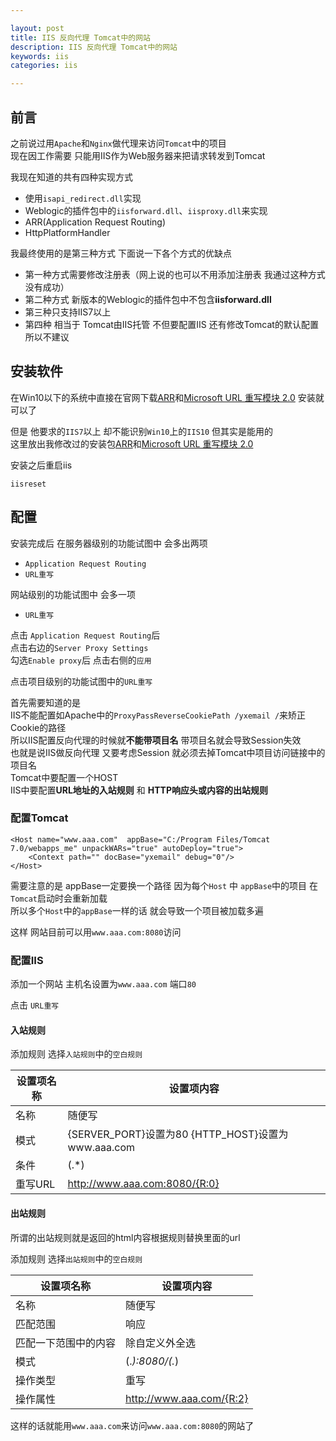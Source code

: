 ```yaml
---

layout: post
title: IIS 反向代理 Tomcat中的网站
description: IIS 反向代理 Tomcat中的网站
keywords: iis
categories: iis

---
```


## 前言

之前说过用`Apache`和`Nginx`做代理来访问`Tomcat`中的项目  
现在因工作需要 只能用IIS作为Web服务器来把请求转发到Tomcat  

我现在知道的共有四种实现方式  

+ 使用`isapi_redirect.dll`实现
+ Weblogic的插件包中的`iisforward.dll`、`iisproxy.dll`来实现
+ ARR(Application Request Routing)
+ HttpPlatformHandler

我最终使用的是第三种方式 下面说一下各个方式的优缺点  

+ 第一种方式需要修改注册表（网上说的也可以不用添加注册表 我通过这种方式没有成功）  
+ 第二种方式 新版本的Weblogic的插件包中不包含**iisforward.dll**
+ 第三种只支持IIS7以上
+ 第四种 相当于 Tomcat由IIS托管 不但要配置IIS 还有修改Tomcat的默认配置 所以不建议


## 安装软件

在Win10以下的系统中直接在官网下载[ARR](https://www.iis.net/downloads/microsoft/application-request-routing)和[Microsoft URL 重写模块 2.0](http://www.microsoft.com/zh-cn/download/details.aspx?id=7435) 安装就可以了  

但是 他要求的`IIS7`以上 却不能识别`Win10`上的`IIS10` 但其实是能用的    
这里放出我修改过的安装包[ARR](https://pan.baidu.com/s/1kV0lPrD)和[Microsoft URL 重写模块 2.0](https://pan.baidu.com/s/1c2Ftq9M)

安装之后重启iis 

```
iisreset
```

## 配置


安装完成后 在服务器级别的功能试图中 会多出两项 

+ `Application Request Routing`
+ `URL重写`

网站级别的功能试图中 会多一项

+ `URL重写`

点击 `Application Request Routing`后  
点击右边的`Server Proxy Settings`  
勾选`Enable proxy`后  点击右侧的`应用`

点击项目级别的功能试图中的`URL重写`

首先需要知道的是  
IIS不能配置如Apache中的`ProxyPassReverseCookiePath /yxemail /`来矫正Cookie的路径  
所以IIS配置反向代理的时候就**不能带项目名** 带项目名就会导致Session失效  
也就是说IIS做反向代理 又要考虑Session 就必须去掉Tomcat中项目访问链接中的项目名  
Tomcat中要配置一个HOST  
IIS中要配置**URL地址的入站规则** 和 **HTTP响应头或内容的出站规则**


### 配置Tomcat

```
<Host name="www.aaa.com"  appBase="C:/Program Files/Tomcat 7.0/webapps_me" unpackWARs="true" autoDeploy="true">  
	<Context path="" docBase="yxemail" debug="0"/>  
</Host>  
```

需要注意的是 appBase一定要换一个路径 因为每个`Host` 中 `appBase`中的项目 在`Tomcat`启动时会重新加载  
所以多个`Host`中的`appBase`一样的话 就会导致一个项目被加载多遍

这样 网站目前可以用`www.aaa.com:8080`访问

### 配置IIS

添加一个网站 主机名设置为`www.aaa.com`  端口`80`

点击 `URL重写`  

#### 入站规则

添加规则 选择`入站规则`中的`空白规则`  

|设置项名称|设置项内容|
|-|-| 
|名称|随便写|
|模式|{SERVER_PORT}设置为80  {HTTP_HOST}设置为www.aaa.com|
|条件|(.*)|
|重写URL|http://www.aaa.com:8080/{R:0}|

#### 出站规则

所谓的出站规则就是返回的html内容根据规则替换里面的url

添加规则 选择`出站规则`中的`空白规则`  

|设置项名称|设置项内容|
|-|-| 
|名称|随便写|
|匹配范围|响应|
|匹配一下范围中的内容|除自定义外全选|
|模式|(.*):8080/(.*)|
|操作类型|重写|
|操作属性|http://www.aaa.com/{R:2}|


这样的话就能用`www.aaa.com`来访问`www.aaa.com:8080`的网站了

